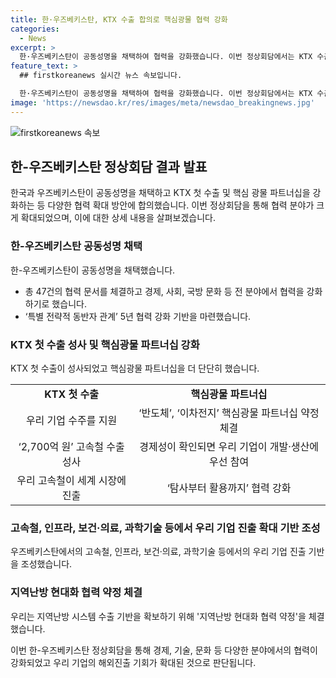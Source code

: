 ```yaml
---
title: 한·우즈베키스탄, KTX 수출 합의로 핵심광물 협력 강화
categories:
  - News
excerpt: >
  한·우즈베키스탄이 공동성명을 채택하여 협력을 강화했습니다. 이번 정상회담에서는 KTX 수출, 핵심광물 파트너십 등 다양한 분야에서 협력을 강화하기로 했습니다. 한·우즈베키스탄은 지역난방 현대화, 핵심광물 공급망 파트너십, 중앙아시아 특화 외교전략 등에서 협력을 강화할 예정이며, 북한 비핵화 정책에 대한 지속적인 지지도 확인했습니다. 더 자세한 내용은 링크에서 확인하세요.
feature_text: >
  ## firstkoreanews 실시간 뉴스 속보입니다.

  한·우즈베키스탄이 공동성명을 채택하여 협력을 강화했습니다. 이번 정상회담에서는 KTX 수출, 핵심광물 파트너십 등 다양한 분야에서 협력을 강화하기로 했습니다. 한·우즈베키스탄은 지역난방 현대화, 핵심광물 공급망 파트너십, 중앙아시아 특화 외교전략 등에서 협력을 강화할 예정이며, 북한 비핵화 정책에 대한 지속적인 지지도 확인했습니다. 더 자세한 내용은 링크에서 확인하세요.
image: 'https://newsdao.kr/res/images/meta/newsdao_breakingnews.jpg'
---
```


<p><img src="https://newsdao.kr/res/images/meta/newsdao_breakingnews.jpg" alt="firstkoreanews 속보" /></p>

<h2 data-ke-size="size26">한-우즈베키스탄 정상회담 결과 발표</h2>

<p data-ke-size="size16">한국과 우즈베키스탄이 공동성명을 채택하고 KTX 첫 수출 및 핵심 광물 파트너십을 강화하는 등 다양한 협력 확대 방안에 합의했습니다. 이번 정상회담을 통해 협력 분야가 크게 확대되었으며, 이에 대한 상세 내용을 살펴보겠습니다.</p>

<h3 data-ke-size="size23">한-우즈베키스탄 공동성명 채택</h3>

<p data-ke-size="size16">한-우즈베키스탄이 공동성명을 채택했습니다.</p>

<ul>
    <li>총 47건의 협력 문서를 체결하고 경제, 사회, 국방 문화 등 전 분야에서 협력을 강화하기로 했습니다.</li>
    <li>‘특별 전략적 동반자 관계’ 5년 협력 강화 기반을 마련했습니다.</li>
</ul>

<h3 data-ke-size="size23">KTX 첫 수출 성사 및 핵심광물 파트너십 강화</h3>

<p data-ke-size="size16">KTX 첫 수출이 성사되었고 핵심광물 파트너십을 더 단단히 했습니다.</p>

<table>
    <tr>
        <td style="text-align: center; height: 17px;"><b>KTX 첫 수출</b></td>
        <td style="text-align: center; height: 17px;"><b>핵심광물 파트너십</b></td>
    </tr>
    <tr>
        <td style="text-align: center; height: 17px;">우리 기업 수주를 지원</td>
        <td style="text-align: center; height: 17px;">‘반도체’, ‘이차전지’ 핵심광물 파트너십 약정 체결</td>
    </tr>
    <tr>
        <td style="text-align: center; height: 17px;">‘2,700억 원’ 고속철 수출 성사</td>
        <td style="text-align: center; height: 17px;">경제성이 확인되면 우리 기업이 개발·생산에 우선 참여</td>
    </tr>
    <tr>
        <td style="text-align: center; height: 17px;">우리 고속철이 세계 시장에 진출</td>
        <td style="text-align: center; height: 17px;">‘탐사부터 활용까지’ 협력 강화</td>
    </tr>
</table>

<h3 data-ke-size="size23">고속철, 인프라, 보건·의료, 과학기술 등에서 우리 기업 진출 확대 기반 조성</h3>

<p data-ke-size="size16">우즈베키스탄에서의 고속철, 인프라, 보건·의료, 과학기술 등에서의 우리 기업 진출 기반을 조성했습니다.</p>

<h3 data-ke-size="size23">지역난방 현대화 협력 약정 체결</h3>

<p data-ke-size="size16">우리는 지역난방 시스템 수출 기반을 확보하기 위해 '지역난방 현대화 협력 약정'을 체결했습니다.</p>

<p data-ke-size="size16">이번 한-우즈베키스탄 정상회담을 통해 경제, 기술, 문화 등 다양한 분야에서의 협력이 강화되었고 우리 기업의 해외진출 기회가 확대된 것으로 판단됩니다.</p>

